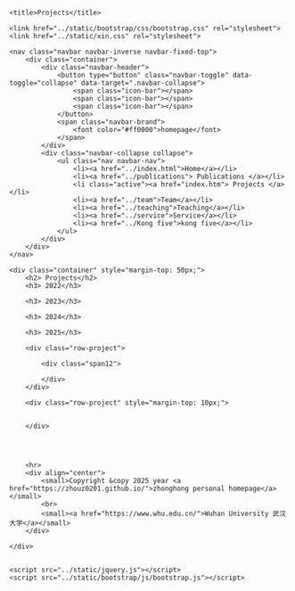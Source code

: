  
<html>

<head>
    <meta charset="utf-8">
    <meta name="author" content="presinal homepage">
    <meta name="viewport" content="width=device-width, initial-scale=1.0">
    <!--***************-->
  
 <title>ZhouZhonghong's主页建造中.......  </title>
    <meta name="google-site-verification" content="4aUJl2I7hcddtjYkcxpnrotZMt3zwgFPboCdEiZsUc0" />
    <meta charset="utf-8" />
    <meta http-equiv="X-UA-Compatible" content="IE=edge" />
    <meta name="viewport" content="width=device-width,initial-scale=1.0" />
    <meta name="description" content="ZhouZhonghong's Home Page" />
    <meta name="author" content="ZhouZhonghong" />
 <link rel="shortcut icon" href="favicon.ico" />
 <link href="https://fonts.googleapis.com/css?family=Lato:300,400,300italic,400italic" rel="stylesheet" type="text/css" />
    <link href="https://fonts.googleapis.com/css?family=Montserrat:400,700" rel="stylesheet" type="text/css" />

 <link href="https://apps.bdimg.com/libs/bootstrap/3.3.4/css/bootstrap.min.css" rel="stylesheet" />

  <link href="https://apps.bdimg.com/libs/fontawesome/4.2.0/css/font-awesome.min.css" rel="stylesheet" />

 <link id="theme-style" rel="stylesheet" href="styles.min.css" />
 <title>zhouzhonghong - Wuhan University</title>

  <link href="static/bootstrap/css/bootstrap.css" rel="stylesheet" />
  <link href="static/xin.css" rel="stylesheet" />




 <link rel="stylesheet" href="../static/pixyll.css" type="text/css" />
</head>
 <title>Homepage-ZhouZhonghong's Home Page, 主页建造中....... </title>
<body>
 <!-- ******HEADER****** -->

    <title>Projects</title>

    <link href="../static/bootstrap/css/bootstrap.css" rel="stylesheet">
    <link href="../static/xin.css" rel="stylesheet">

<!--/head-->

<body>

    <nav class="navbar navbar-inverse navbar-fixed-top">
        <div class="container">
            <div class="navbar-header">
                <button type="button" class="navbar-toggle" data-toggle="collapse" data-target=".navbar-collapse">
                    <span class="icon-bar"></span>
                    <span class="icon-bar"></span>
                    <span class="icon-bar"></span>
                </button>
                <span class="navbar-brand">
                    <font color="#ff0000">homepage</font>
                </span>
            </div>
            <div class="navbar-collapse collapse">
                <ul class="nav navbar-nav">
                    <li><a href="../index.html">Home</a></li>
                    <li><a href="../publications"> Publications </a></li>
                    <li class="active"><a href="index.htm"> Projects </a></li>
                    <li><a href="../team">Team</a></li>
                    <li><a href="../teaching">Teaching</a></li>
                    <li><a href="../service">Service</a></li>
                    <li><a href="../Kong five">kong five</a></li>
                </ul>
            </div>
        </div>
    </nav>

    <div class="container" style="margin-top: 50px;">
        <h2> Projects</h2>
        <h3> 2022</h3>
        
        <h3> 2023</h3>
        
        <h3> 2024</h3>
        
        <h3> 2025</h3>
        
        <div class="row-project">

            <div class="span12">
            
            </div>
        </div>
       
        <div class="row-project" style="margin-top: 10px;">
           
            
        </div>

      

      
        <hr>
        <div align="center">
            <small>Copyright &copy 2025 year <a href="https://zhouz0201.github.io/">zhonghong personal homepage</a></small>
            <br>
            <small><a href="https://www.whu.edu.cn/">Wuhan University 武汉大学</a></small>
        </div>

    </div>


    <script src="../static/jquery.js"></script>
    <script src="../static/bootstrap/js/bootstrap.js"></script>
</body>

<!--/html-->
